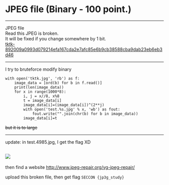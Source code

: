 # JPEG file (Binary - 100 point.)

----------

JPEG file  
Read this JPEG is broken.  
It will be fixed if you change somewhere by 1 bit.  
[tktk-892009a0993d079214efa167cda2e7afc85e6b9cb38588cba9dab23eb6eb3d46](https://files-quals.seccon.jp/tktk-892009a0993d079214efa167cda2e7afc85e6b9cb38588cba9dab23eb6eb3d46)  


----------

I try to bruteforce modify binary

```
with open('tktk.jpg', 'rb') as f:
    image_data = [ord(b) for b in f.read()]
    print(len(image_data))
    for x in range(1000*8):
        i, j = x//8, x%8
        t = image_data[i]
        image_data[i]=(image_data[i])^(2**j)
        with open('test.%s.jpg' % x, 'wb') as fout:
            fout.write("".join(chr(b) for b in image_data))
        image_data[i]=t

```

~~but it is to large~~

----------
update: in test.4985.jpg, I get the flag XD

![](https://i.loli.net/2017/12/10/5a2d0d0b8a6fd.png)
----------


then find a website http://www.jpeg-repair.org/vg-jpeg-repair/

upload this broken file,
then get flag `SECCON {jp3g_study}`
